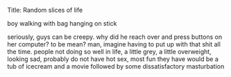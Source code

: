 Title: Random slices of life

boy walking with bag hanging on stick

seriously, guys can be creepy.  why did he reach over and press buttons on her computer?  to be mean?  man, imagine having to put up with that shit all the time.
people not doing so well in life, a little grey, a little overweight, looking sad, probably do not have hot sex, most fun they have would be a tub of icecream and a movie followed by some dissatisfactory masturbation
